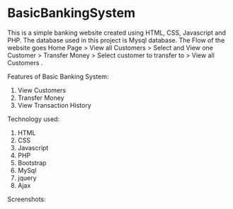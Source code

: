# BasicBankingSystem

This is a simple banking website created using HTML, CSS, Javascript and PHP. The database used in this project is Mysql database. The Flow of the website goes Home Page > View all Customers > Select and View one Customer > Transfer Money > Select customer to transfer to > View all Customers .

Features of Basic Banking System:
1) View Customers
2) Transfer Money
3) View Transaction History

Technology used:
1) HTML
2) CSS
3) Javascript
4) PHP
5) Bootstrap
6) MySql
7) jquery
8) Ajax

Screenshots:


